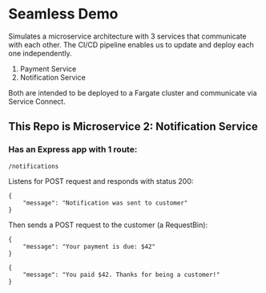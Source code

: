 # Seamless Demo

Simulates a microservice architecture with 3 services that communicate with each other. The CI/CD pipeline enables us to update and deploy each one independently.

1. Payment Service
2. Notification Service

Both are intended to be deployed to a Fargate cluster and communicate via Service Connect.

## This Repo is Microservice 2: Notification Service

### Has an Express app with 1 route:

`/notifications`

Listens for POST request and responds with status 200:
```
{
    "message": "Notification was sent to customer"
}
```

Then sends a POST request to the customer (a RequestBin):
```
{
    "message": "Your payment is due: $42"
}
```
```
{
    "message": "You paid $42. Thanks for being a customer!"
}
```
